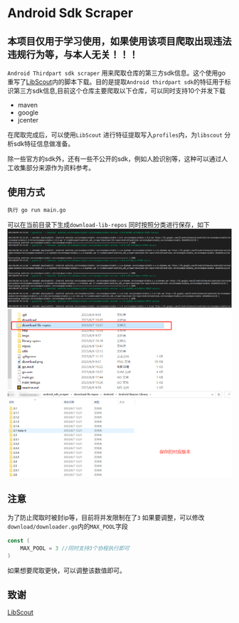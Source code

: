 # Android Sdk Scraper 

## 本项目仅用于学习使用，如果使用该项目爬取出现违法违规行为等，与本人无关！！！
`Android Thirdpart sdk scraper` 用来爬取仓库的第三方sdk信息。这个使用go重写了[LibScout](https://github.com/reddr/LibScout)内的脚本下载。目的是提取`Android thirdpart sdk`的特征用于标识第三方sdk信息,目前这个仓库主要爬取以下仓库，可以同时支持10个并发下载

* maven
* google
* jcenter

在爬取完成后，可以使用`LibScout` 进行特征提取写入`profiles`内，为`libscout` 分析sdk特征信息做准备。

除一些官方的sdk外，还有一些不公开的sdk，例如人脸识别等，这种可以通过人工收集部分来源作为资料参考。

## 使用方式
```sh
执行 go run main.go
```
可以在当前目录下生成`download-lib-repos` 同时按照分类进行保存，如下
![downloading](./imgs/download.png)
![download-repos](./imgs/download-repos.png)
![download-category](./imgs/category-version.png)

## 注意
为了防止爬取时被封ip等，目前将并发限制在了`3` 如果要调整，可以修改`download/downloader.go`内的`MAX_POOL`字段
```go
const (
	MAX_POOL = 3 //同时支持3个协程执行即可
)
```
如果想要爬取更快，可以调整该数值即可。
## 致谢
[LibScout](https://github.com/reddr/LibScout)






